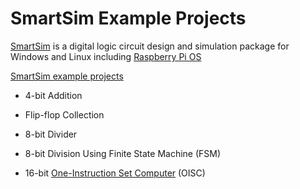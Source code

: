 # SmartSim Example Projects

[SmartSim](https://smartsim.org.uk/) is a digital logic circuit design and simulation package for Windows and Linux 
including [Raspberry Pi OS](https://en.wikipedia.org/wiki/Raspberry_Pi_OS)

[SmartSim example projects](https://smartsim.org.uk/index.php?page=examples)

* 4-bit Addition

* Flip-flop Collection

* 8-bit Divider

* 8-bit Division Using Finite State Machine (FSM)

* 16-bit [One-Instruction Set Computer](https://en.wikipedia.org/wiki/One-instruction_set_computer) (OISC)
